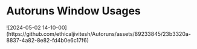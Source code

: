 <h1>Autoruns Window Usages</h1>
![2024-05-02 14-10-00](https://github.com/ethicaljivitesh/Autoruns/assets/89233845/23b3320a-8837-4a82-8e82-fd4b0e6c17f6) 
